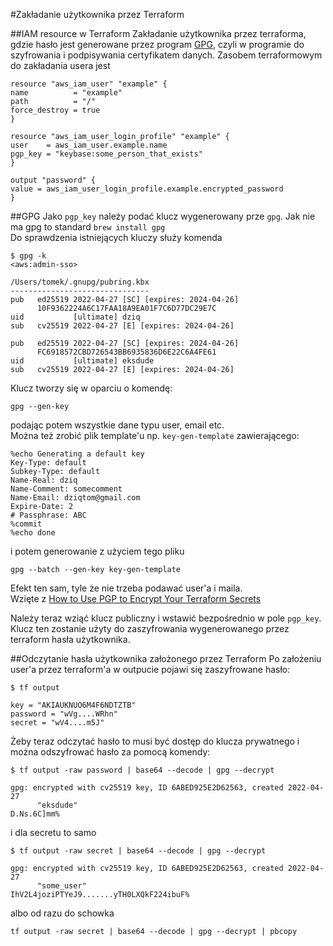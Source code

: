 #Zakładanie użytkownika przez Terraform

##IAM resource w Terraform
Zakładanie użytkownika przez terraforma, gdzie hasło jest generowane przez program [GPG](https://gnupg.org/), 
czyli w programie do szyfrowania i podpisywania certyfikatem danych.
Zasobem terraformowym do zakładania usera jest
```
resource "aws_iam_user" "example" {
name          = "example"
path          = "/"
force_destroy = true
}

resource "aws_iam_user_login_profile" "example" {
user    = aws_iam_user.example.name
pgp_key = "keybase:some_person_that_exists"
}

output "password" {
value = aws_iam_user_login_profile.example.encrypted_password
}
```
##GPG
Jako `pgp_key` należy podać klucz wygenerowany prze `gpg`. Jak nie ma gpg to standard `brew install gpg` \
Do sprawdzenia istniejących kluczy służy komenda 
```
$ gpg -k                                                                                                                                                                                       <aws:admin-sso>

/Users/tomek/.gnupg/pubring.kbx
-------------------------------
pub   ed25519 2022-04-27 [SC] [expires: 2024-04-26]
      10F9362224A6C17FAA18A9EA01F7C6D77DC29E7C
uid           [ultimate] dziq
sub   cv25519 2022-04-27 [E] [expires: 2024-04-26]

pub   ed25519 2022-04-27 [SC] [expires: 2024-04-26]
      FC6918572CBD726543BB6935836D6E22C6A4FE61
uid           [ultimate] eksdude
sub   cv25519 2022-04-27 [E] [expires: 2024-04-26]
```
Klucz tworzy się w oparciu o komendę:
```
gpg --gen-key
```
podając potem wszystkie dane typu user, email etc.\
Można też zrobić plik template'u np. `key-gen-template` zawierającego: 
```
%echo Generating a default key
Key-Type: default
Subkey-Type: default
Name-Real: dziq
Name-Comment: somecomment
Name-Email: dziqtom@gmail.com
Expire-Date: 2
# Passphrase: ABC
%commit
%echo done
```
i potem generowanie z użyciem tego pliku 
```
gpg --batch --gen-key key-gen-template 
```
Efekt ten sam, tyle że nie trzeba podawać user'a i maila. \
Wzięte z [How to Use PGP to Encrypt Your Terraform Secrets](https://menendezjaume.com/post/gpg-encrypt-terraform-secrets/)

Należy teraz wziąć klucz publiczny i wstawić bezpośrednio w pole `pgp_key`. Klucz ten zostanie użyty do
zaszyfrowania wygenerowanego przez terraform hasła użytkownika. 

##Odczytanie hasła użytkownika założonego przez Terraform
Po założeniu user'a przez terraform'a w outpucie pojawi się zaszyfrowane hasło:
```
$ tf output

key = "AKIAUKNUO6M4F6NDTZTB"
password = "wVg....WRhn"
secret = "wV4....m5J"
```
Żeby teraz odczytać hasło to musi być dostęp do klucza prywatnego i można odszyfrować hasło za pomocą 
komendy:
```
$ tf output -raw password | base64 --decode | gpg --decrypt

gpg: encrypted with cv25519 key, ID 6ABED925E2D62563, created 2022-04-27
      "eksdude"
D.Ns.6C]mm%  
```
i dla secretu to samo
```
$ tf output -raw secret | base64 --decode | gpg --decrypt

gpg: encrypted with cv25519 key, ID 6ABED925E2D62563, created 2022-04-27
      "some_user"
IhV2L4joziPTYeJ9.......yTH0LXQkF224ibuF%    

```
albo od razu do schowka 
```
tf output -raw secret | base64 --decode | gpg --decrypt | pbcopy
```